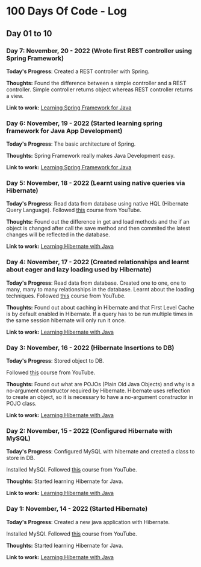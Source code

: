 ﻿# 100 Days Of Code - Log

## Day 01 to 10



### Day 7: November, 20 - 2022 (Wrote first REST controller using Spring Framework)

**Today's Progress**: Created a REST controller with Spring.

**Thoughts:** Found the difference between a simple controller and a REST controller. Simple controller returns object whereas REST controller returns a view.

**Link to work:** [Learning Spring Framework for Java](code/Day007-LearningSpringFramework/)

### Day 6: November, 19 - 2022 (Started learning spring framework for Java App Development)

**Today's Progress**: The basic architecture of Spring.

**Thoughts:** Spring Framework really makes Java Development easy.

**Link to work:** [Learning Spring Framework for Java](code/Day006-LearningSpringFramework/)

### Day 5: November, 18 - 2022 (Learnt using native queries via Hibernate)

**Today's Progress**: Read data from database using native HQL (Hibernate Query Language).
Followed [this](https://www.youtube.com/watch?v=JR7-EdxDSf0) course from YouTube.

**Thoughts:** Found out the difference in get and load methods and the if an object is changed after call the save method and then commited the latest changes will be reflected in the database.

**Link to work:** [Learning Hibernate with Java](code/Day005-LearningHibernateWithJava/)

### Day 4: November, 17 - 2022 (Created relationships and learnt about eager and lazy loading used by Hibernate)

**Today's Progress**: Read data from database. Created one to one, one to many, many to many relationships in the database. 
Learnt about the loading techniques.
Followed [this](https://www.youtube.com/watch?v=JR7-EdxDSf0) course from YouTube.

**Thoughts:** Found out about caching in Hibernate and that First Level Cache is by default enabled in Hibernate. If a query has to be run multiple times in the same session hibernate will only run it once.

**Link to work:** [Learning Hibernate with Java](code/Day004-LearningHibernateWithJava/)

### Day 3: November, 16 - 2022 (Hibernate Insertions to DB)

**Today's Progress**: Stored object to DB.

Followed [this](https://www.youtube.com/watch?v=JR7-EdxDSf0) course from YouTube.

**Thoughts:** Found out what are POJOs (Plain Old Java Objects) and why is a no-argument constructor required by Hibernate. 
Hibernate uses reflection to create an object, so it is necessary to have a no-argument constructor in POJO class.   

**Link to work:** [Learning Hibernate with Java](code/Day003-LearningHibernateWithJava/)

### Day 2: November, 15 - 2022 (Configured Hibernate with MySQL)

**Today's Progress**: Configured MySQL with hibernate and created a class to store in DB.

Installed MySQl. Followed [this](https://www.youtube.com/watch?v=JR7-EdxDSf0) course from YouTube.

**Thoughts:** Started learning Hibernate for Java.

**Link to work:** [Learning Hibernate with Java](code/Day002-LearningHibernateWithJava/)

### Day 1: November, 14 - 2022 (Started Hibernate)

**Today's Progress**: Created a new java application with Hibernate.

Installed MySQl. Followed [this](https://www.youtube.com/watch?v=JR7-EdxDSf0) course from YouTube.

**Thoughts:** Started learning Hibernate for Java.

**Link to work:** [Learning Hibernate with Java](code/Day001-LearningHibernateWithJava/)
